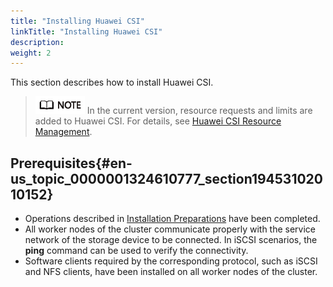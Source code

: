 ```yaml
---
title: "Installing Huawei CSI"
linkTitle: "Installing Huawei CSI"
description: 
weight: 2
---
```


This section describes how to install Huawei CSI.

>![](/public_sys-resources/en/icon-note.gif)
>In the current version, resource requests and limits are added to Huawei CSI. For details, see  [Huawei CSI Resource Management](/docs/appendix/huawei-csi-resource-management).

## Prerequisites{#en-us_topic_0000001324610777_section19453102010152}

-   Operations described in  [Installation Preparations](/docs/installation-and-deployment/installation-preparations)  have been completed.
-   All worker nodes of the cluster communicate properly with the service network of the storage device to be connected. In iSCSI scenarios, the  **ping**  command can be used to verify the connectivity.
-   Software clients required by the corresponding protocol, such as iSCSI and NFS clients, have been installed on all worker nodes of the cluster.



